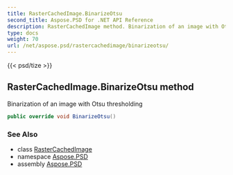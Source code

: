```yaml
---
title: RasterCachedImage.BinarizeOtsu
second_title: Aspose.PSD for .NET API Reference
description: RasterCachedImage method. Binarization of an image with Otsu thresholding
type: docs
weight: 70
url: /net/aspose.psd/rastercachedimage/binarizeotsu/
---
```

{{< psd/tize >}}
## RasterCachedImage.BinarizeOtsu method

Binarization of an image with Otsu thresholding

```csharp
public override void BinarizeOtsu()
```

### See Also

* class [RasterCachedImage](../)
* namespace [Aspose.PSD](../../rastercachedimage/)
* assembly [Aspose.PSD](../../../)



